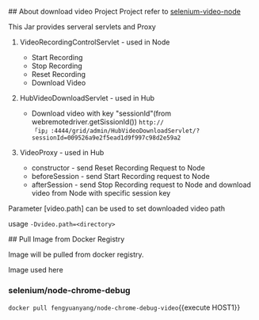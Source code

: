 ## About download video Project
Project refer to [selenium-video-node](https://github.com/aimmac23/selenium-video-node)

This Jar provides serveral servlets and Proxy
1. VideoRecordingControlServlet - used in Node
	* Start Recording
	* Stop Recording
	* Reset Recording
	* Download Video

2. HubVideoDownloadServlet - used in Hub
	* Download video with key "sessionId"(from webremotedriver.getSissionId())
	`http://「ip」:4444/grid/admin/HubVideoDownloadServlet/?sessionId=009526a9e2f5ead1d9f997c98d2e59a2`

3. VideoProxy - used in Hub
	* constructor - send Reset Recording Request to Node
	* beforeSession - send Start Recording request to Node
	* afterSession - send Stop Recording request to Node and download video from Node with specific session key

Parameter [video.path] can be used to set downloaded video path

usage
`-Dvideo.path=<directory>`

## Pull Image from Docker Registry 
  
Image will be pulled from docker registry.

Image used here 
### selenium/node-chrome-debug

`docker pull fengyuanyang/node-chrome-debug-video`{{execute HOST1}}
